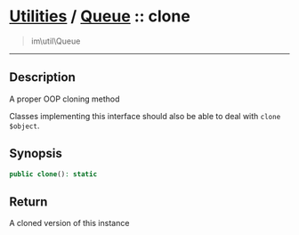 # [Utilities](util.md) / [Queue](util-Queue.md) :: clone
 > im\util\Queue
____

## Description
A proper OOP cloning method

Classes implementing this interface should also
be able to deal with `clone $object`.

## Synopsis
```php
public clone(): static
```

## Return
A cloned version of this instance
